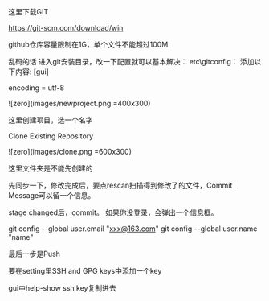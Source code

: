 这里下载GIT

https://git-scm.com/download/win


github仓库容量限制在1G，单个文件不能超过100M

乱码的话
进入git安装目录，改一下配置就可以基本解决：
etc\gitconfig：
添加以下内容:
[gui]

encoding = utf-8

![zero](images/newproject.png =400x300)

这里创建项目，选一个名字


Clone Existing Repository

![zero](images/clone.png =600x300)

这里文件夹是不能先创建的

先同步一下，修改完成后，要点rescan扫描得到修改了的文件，Commit Message可以留一个信息。

stage changed后，commit。
如果你没登录，会弹出一个信息框。

git config --global user.email "xxx@163.com"
git config --global user.name "name"

最后一步是Push

要在setting里SSH and GPG keys中添加一个key

gui中help-show ssh key复制进去

